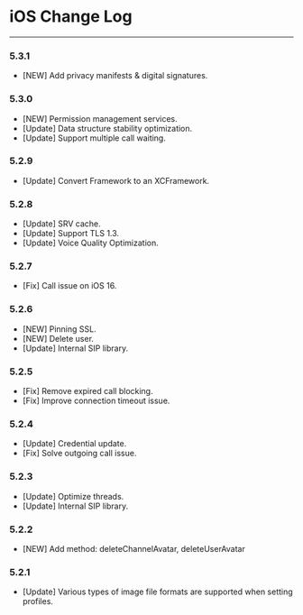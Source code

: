 # iOS Change Log

---
### 5.3.1
-   [NEW] Add privacy manifests & digital signatures.

### 5.3.0
-   [NEW] Permission management services.
-   [Update] Data structure stability optimization.
-   [Update] Support multiple call waiting.

### 5.2.9
-   [Update] Convert Framework to an XCFramework.

### 5.2.8
-   [Update] SRV cache.
-   [Update] Support TLS 1.3.
-   [Update] Voice Quality Optimization.

### 5.2.7
-   [Fix] Call issue on iOS 16.

### 5.2.6
-   [NEW] Pinning SSL.
-   [NEW] Delete user.
-   [Update] Internal SIP library.

### 5.2.5

-   [Fix] Remove expired call blocking.
-   [Fix] Improve connection timeout issue.

### 5.2.4

-   [Update] Credential update.
-   [Fix] Solve outgoing call issue.

### 5.2.3

-   [Update] Optimize threads.
-   [Update] Internal SIP library.

### 5.2.2

-   [NEW] Add method: deleteChannelAvatar, deleteUserAvatar

### 5.2.1

-   [Update] Various types of image file formats are supported when setting profiles.
